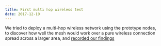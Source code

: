 ```yaml
---
title: First multi hop wireless test
date: 2017-12-10
---
```

We tried to deploy a multi-hop wireless network using the prototype nodes, to discover how well the mesh would work over a pure wireless connection spread across a larger area, and [recorded our findings](https://github.com/tomeshnet/documents/blob/master/technical/20171210_multi-hop-wireless-test.md)
